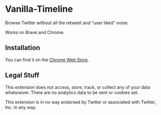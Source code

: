# Vanilla-Timeline
Browse Twitter without all the retweet and "user liked" noise.

Works on Brave and Chrome.

## Installation
You can find it on the [Chrome Web Store](https://chrome.google.com/webstore/detail/igolfhjmmmclfcjjfmafbghjeelmafij).

## Legal Stuff
This extension does not access, store, track, or collect any of your data whatsoever. There are no analytics data to be sent or cookies set.

This extension is in no way endorsed by Twitter or associated with Twitter, Inc. in any way.
